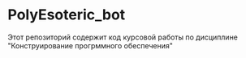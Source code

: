 # PolyEsoteric_bot
Этот репозиторий содержит код курсовой работы по дисциплине "Конструирование прогрммного обеспечения"
